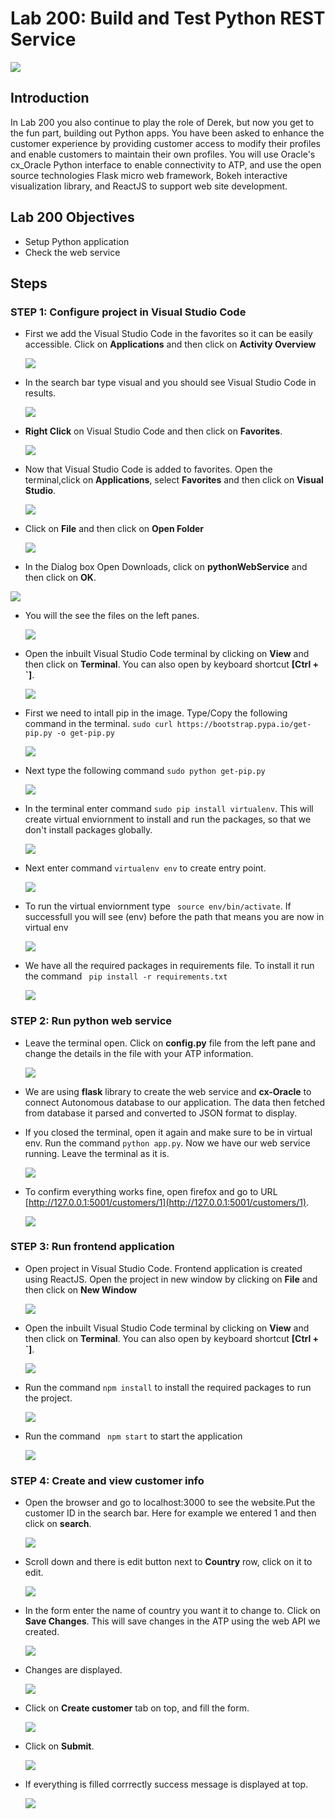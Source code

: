 # Lab 200: Build and Test Python REST Service

  ![](images/100/Title.png)

## Introduction

In Lab 200 you also continue to play the role of Derek, but now you get to the fun part, building out Python apps.  You have been asked to enhance the customer experience by providing customer access to modify their profiles and enable customers to maintain their own profiles.  You will use Oracle's cx_Oracle Python interface to enable connectivity to ATP, and use the open source technologies Flask micro web framework, Bokeh interactive visualization library, and ReactJS  to support web site development.

## Lab 200 Objectives

- Setup Python application 
- Check the web service

## Steps

### **STEP 1:** Configure project in Visual Studio Code

- First we add the Visual Studio Code in the favorites so it can be easily accessible. Click on **Applications** and then click on **Activity Overview**

    ![](images/200/0-1.png)

- In the search bar type visual and you should see Visual Studio Code in results.

    ![](images/200/0-2.png)

- **Right Click** on Visual Studio Code and then click on **Favorites**. 

    ![](images/200/0-3.png)

- Now that Visual Studio Code is added to favorites. Open the terminal,click on **Applications**, select **Favorites** and then click on **Visual Studio**.

  ![](images/200/1-1.png)

- Click on **File** and then click on **Open Folder** 

  ![](images/200/1.png)

-  In the Dialog box Open Downloads, click on **pythonWebService** and then click on **OK**.

  ![](images/200/2.png)

- You will the see the files on the left panes.

  ![](images/200/3.png)

- Open the inbuilt Visual Studio Code terminal by clicking on **View** and then click on **Terminal**. You can also open by keyboard shortcut **[Ctrl + `]**.

  ![](images/200/4.png)

- First we need to intall pip in the image. Type/Copy the following command in the terminal. 
```sudo curl https://bootstrap.pypa.io/get-pip.py -o get-pip.py```

    ![](images/200/5-1.png)

- Next type the following command ```sudo python get-pip.py```

    ![](images/200/5-2.png)

- In the terminal enter command ```sudo pip install virtualenv```. This will create virtual enviornment to install and run the packages, so that we don't install packages globally.

  ![](images/200/5.png)

- Next enter command ```virtualenv env``` to create entry point.

  ![](images/200/6.png)

- To run the virtual enviornment type ``` source env/bin/activate```. If successfull you will see (env) before the path that means you are now in virtual env

  ![](images/200/7.png)

- We have all the required packages in requirements file. To install it run the command ``` pip install -r requirements.txt```

  ![](images/200/8.png)

### **STEP 2:** Run python web service

- Leave the terminal open. Click on **config.py** file from the left pane and change the details in the file with your ATP information.

  ![](images/200/9.png)

- We are using **flask** library to create the web service and **cx-Oracle** to connect Autonomous database to our application. The data then fetched from database it parsed and converted to JSON format to display.
- If you closed the terminal, open it again and make sure to be in virtual env. Run the command ```python app.py```. Now we have our web service running. Leave the terminal as it is.

  ![](images/200/10.png)

- To confirm everything works fine, open firefox and go to URL [http://127.0.0.1:5001/customers/1](http://127.0.0.1:5001/customers/1).
    
  ![](images/200/11.png)

### **STEP 3:** Run frontend application

- Open project in Visual Studio Code. Frontend application is created using ReactJS. Open the project in new window by clicking on **File** and then click on **New Window**

    ![](images/200/12-1.png)

- Open the inbuilt Visual Studio Code terminal by clicking on **View** and then click on **Terminal**. You can also open by keyboard shortcut **[Ctrl + `]**.

  ![](images/200/4.png)

- Run the command ``` npm install ``` to install the required packages to run the project.

  ![](images/200/12.png)

- Run the command ``` npm start``` to start the application 

  ![](images/200/13.png)

### **STEP 4:** Create and view customer info

- Open the browser and go to localhost:3000 to see the website.Put the customer ID in the search bar. Here for example we entered 1 and then click on **search**.

  ![](images/200/14.png)

- Scroll down and there is edit button next to **Country** row, click on it to edit.

  ![](images/200/15.png)
  
- In the form enter the name of country you want it to change to. Click on **Save Changes**. This will save changes in the ATP using the web API we created.

  ![](images/200/16.png)
   
- Changes are displayed.
    
  ![](images/200/17.png)

- Click on **Create customer** tab on top, and fill the form.

  ![](images/200/18.png)
  
- Click on **Submit**.

  ![](images/200/19.png)

- If everything is filled corrrectly success message is displayed at top.
    
  ![](images/200/20.png)